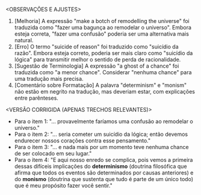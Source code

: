 <OBSERVAÇÕES E AJUSTES>
1. [Melhoria] A expressão "make a botch of remodelling the universe" foi traduzida como "fazer uma bagunça ao remodelar o universo". Embora esteja correta, "fazer uma confusão" poderia ser uma alternativa mais natural.
2. [Erro] O termo "suicide of reason" foi traduzido como "suicídio da razão". Embora esteja correto, poderia ser mais claro como "suicídio da lógica" para transmitir melhor o sentido de perda de racionalidade.
3. [Sugestão de Terminologia] A expressão "a ghost of a chance" foi traduzida como "a menor chance". Considerar "nenhuma chance" para uma tradução mais precisa.
4. [Comentário sobre Formatação] A palavra "determinism" e "monism" não estão em negrito na tradução, mas deveriam estar, com explicações entre parênteses.

<VERSÃO CORRIGIDA (APENAS TRECHOS RELEVANTES)>
- Para o item 1: "... provavelmente faríamos uma confusão ao remodelar o universo."
- Para o item 2: "... seria cometer um suicídio da lógica; então devemos endurecer nossos corações contra esse pensamento."
- Para o item 3: "... e nada mais por um momento teve nenhuma chance de ser colocado em seu lugar."
- Para o item 4: "E aqui nosso enredo se complica, pois vemos a primeira dessas difíceis implicações do **determinismo** (doutrina filosófica que afirma que todos os eventos são determinados por causas anteriores) e do **monismo** (doutrina que sustenta que tudo é parte de um único todo) que é meu propósito fazer você sentir."